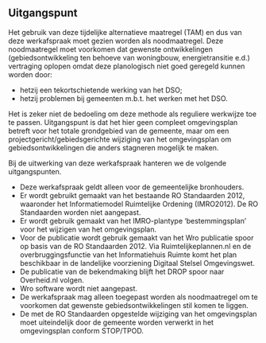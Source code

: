 ## Uitgangspunt

Het gebruik van deze tijdelijke alternatieve maatregel (TAM) en dus van deze werkafspraak moet gezien worden als noodmaatregel. Deze noodmaatregel moet voorkomen dat gewenste ontwikkelingen (gebiedsontwikkeling ten behoeve van woningbouw, energietransitie e.d.) vertraging oplopen omdat deze planologisch niet goed geregeld kunnen worden door:

<ul><li>hetzij een tekortschietende werking van het DSO;</li>
<li>hetzij problemen bij gemeenten m.b.t. het werken met het DSO. </li>
</ul>

Het is zeker niet de bedoeling om deze methode als reguliere werkwijze toe te passen. Uitgangspunt is dat het hier geen compleet omgevingsplan betreft voor het totale grondgebied van de gemeente, maar om een projectgericht/gebiedsgerichte wijziging van het omgevingsplan om gebiedsontwikkelingen die anders stagneren mogelijk te maken.

Bij de uitwerking van deze werkafspraak hanteren we de volgende uitgangspunten. 

<ul><li>Deze werkafspraak geldt alleen voor de gemeentelijke bronhouders.</li>
<li>Er wordt gebruikt gemaakt van het bestaande RO Standaarden 2012, waaronder het Informatiemodel Ruimtelijke Ordening (IMRO2012). De RO Standaarden worden niet aangepast.</li>
<li>Er wordt gebruik gemaakt van het IMRO-plantype ‘bestemmingsplan’ voor het wijzigen van het omgevingsplan.</li>
<li>Voor de publicatie wordt gebruik gemaakt van het Wro publicatie spoor op basis van de RO Standaarden 2012. Via Ruimtelijkeplannen.nl en de overbruggingsfunctie van het Informatiehuis Ruimte komt het plan beschikbaar in de landelijke voorziening Digitaal Stelsel Omgevingswet.</li>
<li>De publicatie van de bekendmaking blijft het DROP spoor naar Overheid.nl volgen.</li>
<li>Wro software wordt niet aangepast.</li>
<li>De werkafspraak mag alleen toegepast worden als noodmaatregel om te voorkomen dat gewenste gebiedsontwikkelingen stil komen te liggen. </li>
<li>De met de RO Standaarden opgestelde wijziging van het omgevingsplan moet uiteindelijk door de gemeente worden verwerkt in het omgevingsplan conform STOP/TPOD.</li>
</ul>

